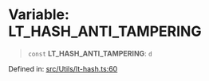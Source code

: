 # Variable: LT\_HASH\_ANTI\_TAMPERING

> `const` **LT\_HASH\_ANTI\_TAMPERING**: `d`

Defined in: [src/Utils/lt-hash.ts:60](https://github.com/Fokusdotid/bail/blob/8a30cf93a8ac726f06d1ad6578695812a8253e53/src/Utils/lt-hash.ts#L60)

